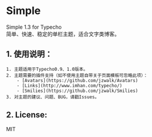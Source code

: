 Simple
==========

Simple 1.3 for Typecho  
简单、快速、稳定的单栏主题，适合文字类博客。

## 1. 使用说明： ##

    1. 主题适用于Typecho0.9、1.0版本。
    2. 主题需要的插件支持（如不使用主题自带关于页面模板可忽略此项）：
        - [Avatars](https://github.com/jzwalk/Avatars)  
        - [Links](http://www.imhan.com/typecho/)  
        - [Smilies](https://github.com/jzwalk/Smilies)  
    3. 对主题的建议、问题、BUG，请戳Issues。

## 2. License: ##

MIT
